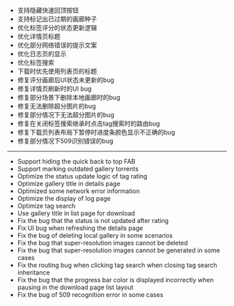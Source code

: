- 支持隐藏快速回顶按钮
- 支持标记出已过期的画廊种子
- 优化标签评分的状态更新逻辑
- 优化详情页标题
- 优化部分网络错误的提示文案
- 优化日志页的显示
- 优化标签搜索
- 下载时优先使用列表页的标题
- 修复评分画廊后UI状态未更新的bug
- 修复详情页刷新时的UI bug
- 修复部分场景下删除本地画廊时的bug
- 修复无法删除超分图片的bug
- 修复部分情况下无法超分图片的bug
- 修复在关闭标签搜索继承时点击tag搜索时的路由bug
- 修复下载页列表布局下暂停时进度条颜色显示不正确的bug
- 修复部分情况下509识别错误的bug

------------------------------------------------------------------------------------------

- Support hiding the quick back to top FAB
- Support marking outdated gallery torrents
- Optimize the status update logic of tag rating
- Optimize gallery title in details page
- Optimized some network error information
- Optimize the display of log page
- Optimize tag search
- Use gallery title in list page for download
- Fix the bug that the status is not updated after rating
- Fix UI bug when refreshing the details page
- Fix the bug of deleting local gallery in some scenarios
- Fix the bug that super-resolution images cannot be deleted
- Fix the bug that super-resolution images cannot be generated in some cases
- Fix the routing bug when clicking tag search when closing tag search inheritance
- Fix the bug that the progress bar color is displayed incorrectly when pausing in the download page list layout
- Fix the bug of 509 recognition error in some cases